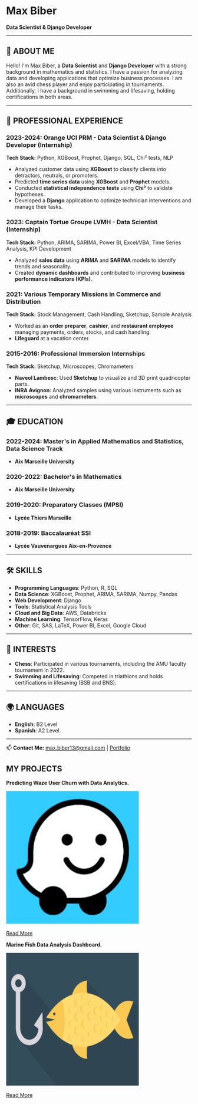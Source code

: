 # Max Biber  
**Data Scientist & Django Developer**  

---

## 👋 ABOUT ME  
Hello! I'm Max Biber, a **Data Scientist** and **Django Developer** with a strong background in mathematics and statistics. I have a passion for analyzing data and developing applications that optimize business processes. I am also an avid chess player and enjoy participating in tournaments. Additionally, I have a background in swimming and lifesaving, holding certifications in both areas.

---

## 💼 PROFESSIONAL EXPERIENCE  

### **2023-2024: Orange UCI PRM - Data Scientist & Django Developer (Internship)**  
**Tech Stack:** Python, XGBoost, Prophet, Django, SQL, Chi² tests, NLP  
- Analyzed customer data using **XGBoost** to classify clients into detractors, neutrals, or promoters.  
- Predicted **time series data** using **XGBoost** and **Prophet** models.  
- Conducted **statistical independence tests** using **Chi²** to validate hypotheses.  
- Developed a **Django** application to optimize technician interventions and manage their tasks.  

### **2023: Captain Tortue Groupe LVMH - Data Scientist (Internship)**  
**Tech Stack:** Python, ARIMA, SARIMA, Power BI, Excel/VBA, Time Series Analysis, KPI Development  
- Analyzed **sales data** using **ARIMA** and **SARIMA** models to identify trends and seasonality.  
- Created **dynamic dashboards** and contributed to improving **business performance indicators (KPIs)**.  

### **2021: Various Temporary Missions in Commerce and Distribution**  
**Tech Stack:** Stock Management, Cash Handling, Sketchup, Sample Analysis  
- Worked as an **order preparer**, **cashier**, and **restaurant employee** managing payments, orders, stocks, and cash handling.  
- **Lifeguard** at a vacation center.  

### **2015-2016: Professional Immersion Internships**  
**Tech Stack:** Sketchup, Microscopes, Chromameters  
- **Naveol Lambesc**: Used **Sketchup** to visualize and 3D print quadricopter parts.  
- **INRA Avignon**: Analyzed samples using various instruments such as **microscopes** and **chromameters**.  

---

## 🎓 EDUCATION  

### **2022-2024: Master's in Applied Mathematics and Statistics, Data Science Track**  
- **Aix Marseille University**  

### **2020-2022: Bachelor's in Mathematics**  
- **Aix Marseille University**  

### **2019-2020: Preparatory Classes (MPSI)**  
- **Lycée Thiers Marseille**  

### **2018-2019: Baccalauréat SSI**  
- **Lycée Vauvenargues Aix-en-Provence**  

---

## 🛠️ SKILLS  

- **Programming Languages**: Python, R, SQL  
- **Data Science**: XGBoost, Prophet, ARIMA, SARIMA, Numpy, Pandas  
- **Web Development**: Django  
- **Tools**: Statistical Analysis Tools  
- **Cloud and Big Data**: AWS, Databricks  
- **Machine Learning**: TensorFlow, Keras  
- **Other**: Git, SAS, LaTeX, Power BI, Excel, Google Cloud  

---

## 🎯 INTERESTS  

- **Chess**: Participated in various tournaments, including the AMU faculty tournament in 2022.  
- **Swimming and Lifesaving**: Competed in triathlons and holds certifications in lifesaving (BSB and BNS).  

---

## 🌍 LANGUAGES  

- **English**: B2 Level  
- **Spanish**: A2 Level  

---

📫 **Contact Me:** max.biber13@gmail.com | [Portfolio](https://maxbiber.github.io/portfolio/)  
## MY PROJECTS

**Predicting Waze User Churn with Data Analytics.**

![image](waze_img.png)

[Read More](https://github.com/MaxBiber/Waze/blob/main/waze_notebook.ipynb)

**Marine Fish Data Analysis Dashboard.**

![image](icon.png)

[Read More](https://github.com/MaxBiber/Fishing)

